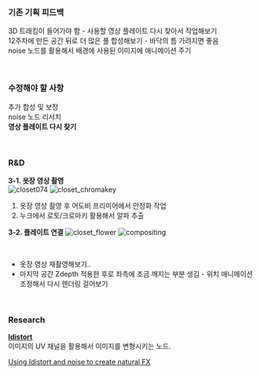 ### 기존 기획 피드백
3D 트래킹이 들어가야 함 - 사용할 영상 플레이트 다시 찾아서 작업해보기    
12주차에 만든 공간 뒤로 더 많은 풀 합성해보기 - 바닥의 틈 가려지면 좋음    
noise 노드를 활용해서 배경에 사용된 이미지에 애니메이션 주기    

<br/>

### 수정해야 할 사항
추가 합성 및 보정    
noise 노드 리서치    
**영상 플레이트 다시 찾기**  
 
<br/>

### R&D

**3-1. 옷장 영상 촬영**   
![closet074](https://user-images.githubusercontent.com/90232599/145719658-85f3a8ba-0caa-42e3-992a-6865692d2103.png)
![closet_chromakey](https://user-images.githubusercontent.com/90232599/145719703-2bf1d3e9-a71b-4ef3-a094-59ce2f10020a.png)   
1. 옷장 영상 촬영 후 어도비 프리미어에서 안정화 작업
2. 누크에서 로토/크로마키 활용해서 알파 추출  

**3-2. 플레이트 연결**
![closet_flower](https://user-images.githubusercontent.com/90232599/145719873-97dd866c-c0bd-4a60-98c3-408af18d067c.png)
![compositing](https://user-images.githubusercontent.com/90232599/145719900-2d722ba3-e930-4ce8-b5f8-3abee98f270c.png)  

<br/> 

- 옷장 영상 재촬영해보기.. 
- 마지막 공간 Zdepth 적용한 후로 좌측에 조금 깨지는 부분 생김 - 위치 애니메이션 조정해서 다시 렌더링 걸어보기 

<br/>

### Research
[**Idistort**](https://learn.foundry.com/nuke/content/reference_guide/transform_nodes/idistort.html)       
이미지의 UV 채널을 활용해서 이미지를 변형시키는 노드.       

[Using Idistort and noise to create natural FX](https://youtu.be/XnNPA5yCkxs)   
